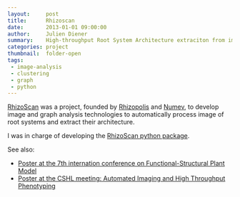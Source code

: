 ```yaml
---
layout:     post
title:      Rhizoscan
date:       2013-01-01 09:00:00
author:     Julien Diener
summary:    High-throughput Root System Architecture extraciton from images
categories: project
thumbnail:  folder-open 
tags:
 - image-analysis
 - clustering
 - graph
 - python
---
```


[RhizoScan](https://team.inria.fr/virtualplants/research/project/rhizoscan/) was a project, founded by [Rhizopolis](http://www.montpellier.inra.fr/toute_l_actu/rhizopolis) and [Numev](http://www.lirmm.fr/numev/), to develop image and graph analysis technologies to automatically process image of root systems and extract their architecture.

I was in charge of developing the [RhizoScan python package](https://github.com/VirtualPlants/rhizoscan).

See also:
 - [Poster at the 7th internation conference on Functional-Structural Plant Model](https://sites.google.com/site/juliendiener/data/poster_FSPM13.pdf?attredirects=0&d=1)
 - [Poster at the CSHL meeting: Automated Imaging and High Throughput Phenotyping](https://sites.google.com/site/juliendiener/data/poster_CSHL.pdf?attredirects=0)

